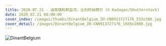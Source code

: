 ```yaml
---
title: 2020.07.21 - 迪南镇和默兹河，比利时纳穆尔 (© Kadagan/Shutterstock)
date: 2020.07.21 00:00:00
cover_index: /images/thumbs/DinantBelgium_ZH-CN0913727176_533x300.jpg
cover_detail: /images/DinantBelgium_ZH-CN0913727176_1920x1080.jpg
---
```


![DinantBelgium](/images/DinantBelgium_ZH-CN0913727176_1920x1080.jpg)
